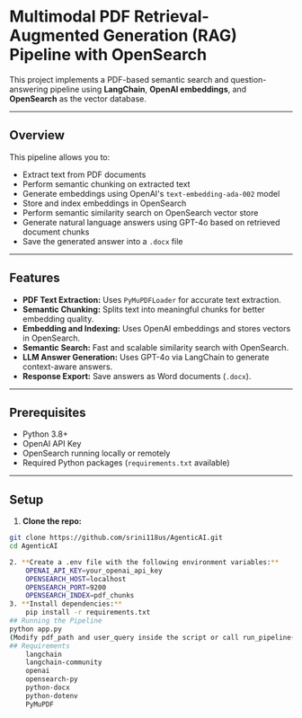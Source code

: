 # Multimodal PDF Retrieval-Augmented Generation (RAG) Pipeline with OpenSearch

This project implements a PDF-based semantic search and question-answering pipeline using **LangChain**, **OpenAI embeddings**, and **OpenSearch** as the vector database.

---

## Overview

This pipeline allows you to:

- Extract text from PDF documents
- Perform semantic chunking on extracted text
- Generate embeddings using OpenAI's `text-embedding-ada-002` model
- Store and index embeddings in OpenSearch
- Perform semantic similarity search on OpenSearch vector store
- Generate natural language answers using GPT-4o based on retrieved document chunks
- Save the generated answer into a `.docx` file

---

## Features

- **PDF Text Extraction:** Uses `PyMuPDFLoader` for accurate text extraction.
- **Semantic Chunking:** Splits text into meaningful chunks for better embedding quality.
- **Embedding and Indexing:** Uses OpenAI embeddings and stores vectors in OpenSearch.
- **Semantic Search:** Fast and scalable similarity search with OpenSearch.
- **LLM Answer Generation:** Uses GPT-4o via LangChain to generate context-aware answers.
- **Response Export:** Save answers as Word documents (`.docx`).

---

## Prerequisites

- Python 3.8+
- OpenAI API Key
- OpenSearch running locally or remotely
- Required Python packages (`requirements.txt` available)

---

## Setup

1. **Clone the repo:**

```bash
git clone https://github.com/srini118us/AgenticAI.git
cd AgenticAI

2. **Create a .env file with the following environment variables:**
    OPENAI_API_KEY=your_openai_api_key
    OPENSEARCH_HOST=localhost
    OPENSEARCH_PORT=9200
    OPENSEARCH_INDEX=pdf_chunks
3. **Install dependencies:**
    pip install -r requirements.txt
## Running the Pipeline
python app.py
(Modify pdf_path and user_query inside the script or call run_pipeline() with your own parameters.)
## Requirements
    langchain
    langchain-community
    openai
    opensearch-py
    python-docx
    python-dotenv
    PyMuPDF
